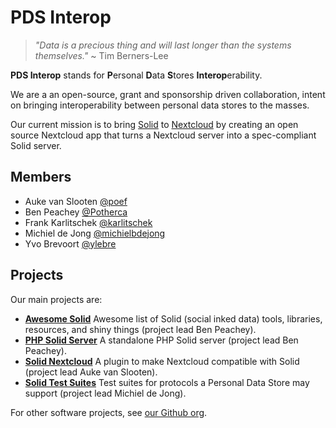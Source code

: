 # PDS Interop

> _"Data is a precious thing and will last longer than the systems themselves."_
> ~ Tim Berners-Lee

**PDS Interop** stands for **P**ersonal **D**ata **S**tores **Interop**erability.

We are a an open-source, grant and sponsorship driven collaboration, intent on 
bringing interoperability between personal data stores to the masses.

Our current mission is to bring [Solid](https://solidproject.org/) to
[Nextcloud](https://nextcloud.com/) by creating an open source Nextcloud app that
turns a Nextcloud server into a spec-compliant Solid server.

## Members

- Auke van Slooten [@poef](https://github.com/poef)
- Ben Peachey [@Potherca](https://github.com/Potherca)
- Frank Karlitschek [@karlitschek](https://github.com/karlitschek)
- Michiel de Jong [@michielbdejong](https://github.com/michielbdejong)
- Yvo Brevoort [@ylebre](https://github.com/ylebre)

## Projects

Our main projects are:

- **[Awesome Solid](https://pdsinterop.org/awesome-solid/)**
  Awesome list of Solid (social inked data) tools, libraries, resources, and 
  shiny things (project lead Ben Peachey).
- **[PHP Solid Server](https://pdsinterop.org/php-solid-server/)**
  A standalone PHP Solid server (project lead Ben Peachey).
- **[Solid Nextcloud](https://github.com/pdsinterop/solid-nextcloud)**
  A plugin to make Nextcloud compatible with Solid (project lead Auke van Slooten).
- **[Solid Test Suites](https://pdsinterop.org/test-suites/)**
  Test suites for protocols a Personal Data Store may support (project lead Michiel de Jong).

For other software projects, see [our Github org](https://github.com/pdsinterop).
